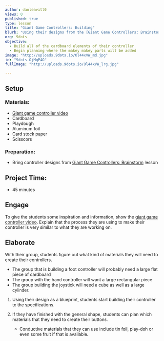 ```yaml
---
author: danleavitt0
views: 0
published: true
type: lesson
title: "Giant Game Controllers: Building"
blurb: "Using their designs from the [Giant Game Controllers: Brainstorm](http://www.9dots.io/9dots/OjMk5CC) lesson as a blueprint, students build their game controllers using their proposed materials."
org: 9dots
objective: 
  - Build all of the cardboard elements of their controller
  - Begin planning where the makey makey parts will be added
image: "http://uploads.9dots.io/Ol44xVW_md.jpg"
id: "9dots-OjMqP4O"
fullImage: "http://uploads.9dots.io/Ol44xVW_lrg.jpg"

---
```


## Setup

### Materials:

- [Giant game controller video](https://www.youtube.com/watch?v=simqlREvRH4)
- Cardboard
- Playdough
- Aluminum foil
- Card stock paper
- Scisscors

### Preparation:

- Bring controller designs from [Giant Game Controllers: Brainstorm](http://www.9dots.io/9dots/OjMk5CC) lesson

## Project Time:

- 45 minutes

## Engage
To give the students some inspiration and information, show the [giant game controller video](https://www.youtube.com/watch?v=simqlREvRH4). Explain that the process they are using to make their controller is very similar to what they are working on.

## Elaborate
With their group, students figure out what kind of materials they will need to create their controllers. 

- The group that is building a foot controller will probably need a large flat piece of cardboard
- The group with the hand controller will want a large rectangular piece
- The group building the joystick will need a cube as well as a large cylinder.

1. Using their design as a blueprint, students start building their controller to the specifications. 

2. If they have finished with the general shape, students can plan which materials that they need to create their buttons. 
	- Conductive materials that they can use include tin foil, play-doh or even some fruit if that is available.
